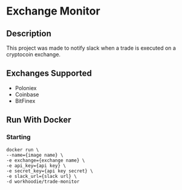 # Exchange Monitor

## Description

This project was made to notify slack when a trade is executed on a cryptocoin exchange.

## Exchanges Supported

* Poloniex
* Coinbase
* BitFinex

## Run With Docker

### Starting
    docker run \
    --name={image name} \
    -e exchange={exchange name} \
    -e api_key={api key} \
    -e secret_key={api key secret} \
    -e slack_url={slack url} \
    -d workhoodie/trade-monitor
    
    
    